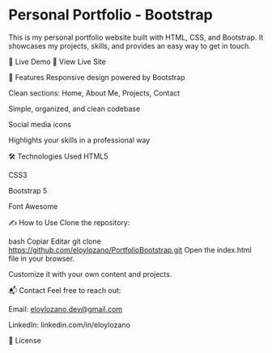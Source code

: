 # Personal Portfolio - Bootstrap
This is my personal portfolio website built with HTML, CSS, and Bootstrap. It showcases my projects, skills, and provides an easy way to get in touch.

🚀 Live Demo
🔗 View Live Site

📌 Features
Responsive design powered by Bootstrap

Clean sections: Home, About Me, Projects, Contact

Simple, organized, and clean codebase

Social media icons

Highlights your skills in a professional way

🛠 Technologies Used
HTML5

CSS3

Bootstrap 5

Font Awesome

✍️ How to Use
Clone the repository:

bash
Copiar
Editar
git clone https://github.com/eloylozano/PortfolioBootstrap.git
Open the index.html file in your browser.

Customize it with your own content and projects.

📬 Contact
Feel free to reach out:

Email: eloylozano.dev@gmail.com

LinkedIn: linkedin.com/in/eloylozano

📄 License

